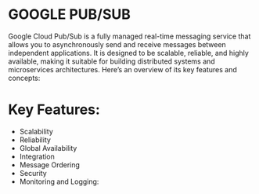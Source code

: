 # GOOGLE PUB/SUB
Google Cloud Pub/Sub is a fully managed real-time messaging service that allows you to asynchronously send and receive messages between independent applications. 
It is designed to be scalable, reliable, and highly available, making it suitable for building distributed systems and microservices architectures. 
Here’s an overview of its key features and concepts:

# Key Features:
- Scalability
- Reliability
- Global Availability
- Integration
- Message Ordering
- Security
- Monitoring and Logging:
